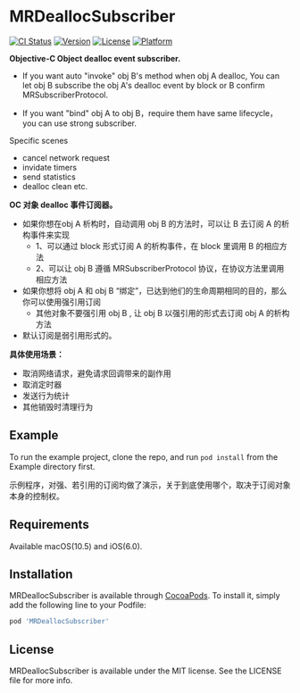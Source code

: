 # MRDeallocSubscriber

[![CI Status](https://img.shields.io/travis/debugly/MRDeallocSubscriber.svg?style=flat)](https://travis-ci.org/debugly/MRDeallocSubscriber)
[![Version](https://img.shields.io/cocoapods/v/MRDeallocSubscriber.svg?style=flat)](https://cocoapods.org/pods/MRDeallocSubscriber)
[![License](https://img.shields.io/cocoapods/l/MRDeallocSubscriber.svg?style=flat)](https://cocoapods.org/pods/MRDeallocSubscriber)
[![Platform](https://img.shields.io/cocoapods/p/MRDeallocSubscriber.svg?style=flat)](https://cocoapods.org/pods/MRDeallocSubscriber)

**Objective-C Object dealloc event subscriber.**

- If you want auto "invoke" obj B's method when obj A dealloc, You can let obj B subscribe the obj A's dealloc event by block or B confirm MRSubscriberProtocol.

- If you want "bind" obj A to obj B，require them have same lifecycle，you can use strong subscriber.

Specific scenes

- cancel network request
- invidate timers
- send statistics
- dealloc clean etc.

**OC 对象 dealloc 事件订阅器。**

- 如果你想在obj A 析构时，自动调用 obj B 的方法时，可以让 B 去订阅 A 的析构事件来实现
	- 1、可以通过 block 形式订阅 A 的析构事件，在 block 里调用 B 的相应方法
	- 2、可以让 obj B 遵循 MRSubscriberProtocol 协议，在协议方法里调用相应方法
- 如果你想将 obj A 和 obj B “绑定”，已达到他们的生命周期相同的目的，那么你可以使用强引用订阅
	- 其他对象不要强引用 obj B , 让 obj B 以强引用的形式去订阅 obj A 的析构方法
- 默认订阅是弱引用形式的。

**具体使用场景：**

- 取消网络请求，避免请求回调带来的副作用
- 取消定时器
- 发送行为统计
- 其他销毁时清理行为

## Example

To run the example project, clone the repo, and run `pod install` from the Example directory first.

示例程序，对强、若引用的订阅均做了演示，关于到底使用哪个，取决于订阅对象本身的控制权。

## Requirements

Available macOS(10.5) and iOS(6.0).

## Installation

MRDeallocSubscriber is available through [CocoaPods](https://cocoapods.org). To install
it, simply add the following line to your Podfile:

```ruby
pod 'MRDeallocSubscriber'
```

## License

MRDeallocSubscriber is available under the MIT license. See the LICENSE file for more info.
